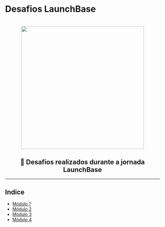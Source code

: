 # Desafios LaunchBase

<h1 align="center">
  <img src="https://ik.imagekit.io/birobirobiro/undraw_code_review_l1q9_nOYVRVAqZ.svg" width=400px height=400px>
</h1>


<h2 align="center">
  🚀 Desafios realizados durante a jornada LaunchBase
</h1>



----

## Indice

* [Módulo 1](https://github.com/birobirobiro/launchbase-rocketseat/tree/master/desafios-launchbase/modulo01)
* [Módulo 2](https://github.com/birobirobiro/launchbase-rocketseat/tree/master/desafios-launchbase/modulo022)
* [Módulo 3](#)
* [Módulo 4](#)
